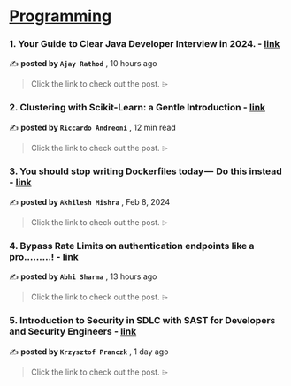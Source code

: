 
<h1><a href=https://medium.com/tag/programming/recommended target="_blank" rel="noopener noreferrer">Programming</a></h1>
<h3>1. Your Guide to Clear Java Developer Interview in 2024. - <a href=https://medium.com/@rathod-ajay/your-guide-to-clear-java-developer-interview-in-2024-36a926ec6719?source=tag_recommended_feed---------0-84----------programming----------39a60d7f_9471_484f_a250_bcb74b58527a------- target="_blank" rel="noopener noreferrer">link</a></h3>

✍️ **posted by `Ajay Rathod`** <date> , 10 hours ago</date>

<blockquote>Click the link to check out the post. ⌲</blockquote>

<h3>2. Clustering with Scikit-Learn: a Gentle Introduction - <a href=https://medium.com/towards-artificial-intelligence/clustering-with-scikit-learn-a-gentle-introduction-6c7903ddf913?source=tag_recommended_feed---------1-107----------programming----------39a60d7f_9471_484f_a250_bcb74b58527a------- target="_blank" rel="noopener noreferrer">link</a></h3>

✍️ **posted by `Riccardo Andreoni`** <date> , 12 min read</date>

<blockquote>Click the link to check out the post. ⌲</blockquote>

<h3>3. You should stop writing Dockerfiles today —  Do this instead - <a href=https://medium.com/@akhilesh-mishra/you-should-stop-writing-dockerfiles-today-do-this-instead-3cd8a44cb8b0?source=tag_recommended_feed---------2-85----------programming----------39a60d7f_9471_484f_a250_bcb74b58527a------- target="_blank" rel="noopener noreferrer">link</a></h3>

✍️ **posted by `Akhilesh Mishra`** <date> , Feb 8, 2024</date>

<blockquote>Click the link to check out the post. ⌲</blockquote>

<h3>4. Bypass Rate Limits on authentication endpoints like a pro………! - <a href=https://medium.com/@a13h1/bypass-rate-limits-on-authentication-endpoints-like-a-pro-2054460a43c0?source=tag_recommended_feed---------3-84----------programming----------39a60d7f_9471_484f_a250_bcb74b58527a------- target="_blank" rel="noopener noreferrer">link</a></h3>

✍️ **posted by `Abhi Sharma`** <date> , 13 hours ago</date>

<blockquote>Click the link to check out the post. ⌲</blockquote>

<h3>5. Introduction to Security in SDLC with SAST for Developers and Security Engineers - <a href=https://medium.com/itnext/introduction-to-security-in-sdlc-with-sast-for-developers-and-security-engineers-3fcffb1b2830?source=tag_recommended_feed---------4-107----------programming----------39a60d7f_9471_484f_a250_bcb74b58527a------- target="_blank" rel="noopener noreferrer">link</a></h3>

✍️ **posted by `Krzysztof Pranczk`** <date> , 1 day ago</date>

<blockquote>Click the link to check out the post. ⌲</blockquote>

